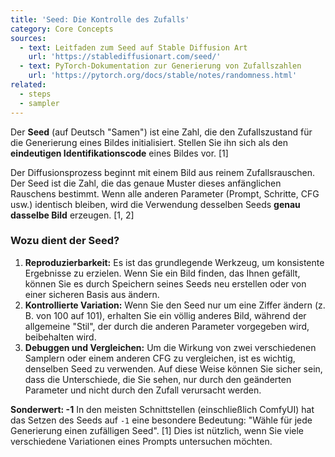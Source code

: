 ```yaml
---
title: 'Seed: Die Kontrolle des Zufalls'
category: Core Concepts
sources:
  - text: Leitfaden zum Seed auf Stable Diffusion Art
    url: 'https://stablediffusionart.com/seed/'
  - text: PyTorch-Dokumentation zur Generierung von Zufallszahlen
    url: 'https://pytorch.org/docs/stable/notes/randomness.html'
related:
  - steps
  - sampler
---
```


Der **Seed** (auf Deutsch "Samen") ist eine Zahl, die den Zufallszustand für die Generierung eines Bildes initialisiert. Stellen Sie ihn sich als den **eindeutigen Identifikationscode** eines Bildes vor. [1]

Der Diffusionsprozess beginnt mit einem Bild aus reinem Zufallsrauschen. Der Seed ist die Zahl, die das genaue Muster dieses anfänglichen Rauschens bestimmt. Wenn alle anderen Parameter (Prompt, Schritte, CFG usw.) identisch bleiben, wird die Verwendung desselben Seeds **genau dasselbe Bild** erzeugen. [1, 2]

### Wozu dient der Seed?

1.  **Reproduzierbarkeit:** Es ist das grundlegende Werkzeug, um konsistente Ergebnisse zu erzielen. Wenn Sie ein Bild finden, das Ihnen gefällt, können Sie es durch Speichern seines Seeds neu erstellen oder von einer sicheren Basis aus ändern.
2.  **Kontrollierte Variation:** Wenn Sie den Seed nur um eine Ziffer ändern (z. B. von 100 auf 101), erhalten Sie ein völlig anderes Bild, während der allgemeine "Stil", der durch die anderen Parameter vorgegeben wird, beibehalten wird.
3.  **Debuggen und Vergleichen:** Um die Wirkung von zwei verschiedenen Samplern oder einem anderen CFG zu vergleichen, ist es wichtig, denselben Seed zu verwenden. Auf diese Weise können Sie sicher sein, dass die Unterschiede, die Sie sehen, nur durch den geänderten Parameter und nicht durch den Zufall verursacht werden.

**Sonderwert: -1**
In den meisten Schnittstellen (einschließlich ComfyUI) hat das Setzen des Seeds auf `-1` eine besondere Bedeutung: "Wähle für jede Generierung einen zufälligen Seed". [1] Dies ist nützlich, wenn Sie viele verschiedene Variationen eines Prompts untersuchen möchten.
